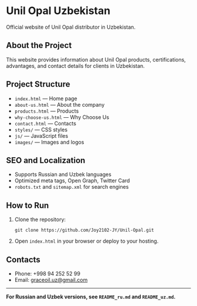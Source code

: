# Unil Opal Uzbekistan

Official website of Unil Opal distributor in Uzbekistan.

## About the Project

This website provides information about Unil Opal products, certifications, advantages, and contact details for clients in Uzbekistan.

## Project Structure

- `index.html` — Home page
- `about-us.html` — About the company
- `products.html` — Products
- `why-choose-us.html` — Why Choose Us
- `contact.html` — Contacts
- `styles/` — CSS styles
- `js/` — JavaScript files
- `images/` — Images and logos

## SEO and Localization

- Supports Russian and Uzbek languages
- Optimized meta tags, Open Graph, Twitter Card
- `robots.txt` and `sitemap.xml` for search engines

## How to Run

1. Clone the repository:
   ```
   git clone https://github.com/Joy2102-JY/Unil-Opal.git
   ```
2. Open `index.html` in your browser or deploy to your hosting.

## Contacts

- Phone: +998 94 252 52 99
- Email: graceoil.uz@gmail.com

---

**For Russian and Uzbek versions, see `README_ru.md` and `README_uz.md`.**